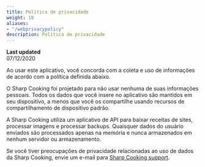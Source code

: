 ```yaml
---
title: Política de privacidade
weight: 10
aliases: 
- "/webprivacypolicy"
description: Política de privacidade
---
```


**Last updated**  
07/12/2020

Ao usar este aplicativo, você concorda com a coleta e uso de informações de acordo com a política definida abaixo.

O Sharp Cooking foi projetado para não usar nenhuma de suas informações pessoais. Todos os dados que você insere no aplicativo são mantidos em seu dispositivo, a menos que você os compartilhe usando recursos de compartilhamento de dispositivo padrão.

A Sharp Cooking utiliza um aplicativo de API para baixar receitas de sites, processar imagens e processar backups. Quaisquer dados do usuário enviados são processados apenas na memória e nunca armazenados em nenhum servidor ou armazenamento.

Se você tiver preocupações de privacidade relacionadas ao uso de dados da Sharp Cooking, envie um e-mail para [Sharp Cooking support](mailto:lpains.wp@gmail.com).